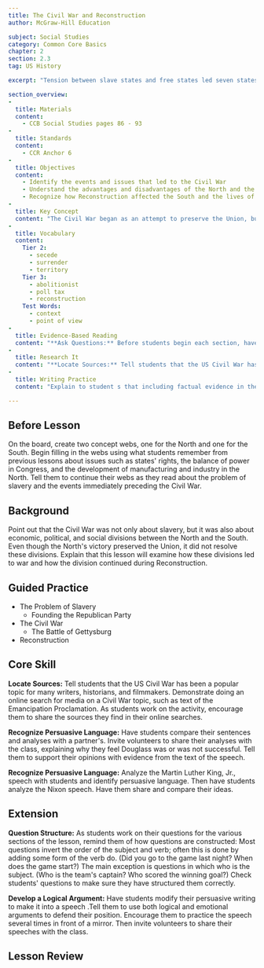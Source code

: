 ```yaml
---
title: The Civil War and Reconstruction
author: McGraw-Hill Education

subject: Social Studies
category: Common Core Basics
chapter: 2
section: 2.3
tag: US History

excerpt: "Tension between slave states and free states led seven states to break away from the Union and form the Confederate States of America. The Civil War was fought to keep the United States whole. Eventually the war resulted in the end of slavery. After the war, the Reconstruction effort tried to rebuild what had been destroyed."

section_overview:
-
  title: Materials
  content:
    - CCB Social Studies pages 86 - 93
-
  title: Standards
  content:
    - CCR Anchor 6
-
  title: Objectives
  content:
    - Identify the events and issues that led to the Civil War
    - Understand the advantages and disadvantages of the North and the South during the Civil War
    - Recognize how Reconstruction affected the South and the lives of newly freed African Americans
-
  title: Key Concept
  content: "The Civil War began as an attempt to preserve the Union, but it ended with the abolition of slavery in the United States."
-
  title: Vocabulary
  content:
    Tier 2:
      - secede
      - surrender
      - territory
    Tier 3:
      - abolitionist
      - poll tax
      - reconstruction
    Test Words:
      - context
      - point of view
-
  title: Evidence-Based Reading
  content: "**Ask Questions:** Before students begin each section, have them read the heading and write a specific question they think the section will answer. After they have read the lesson, have them trade their questions with a partner and answer each other's questions. You may want to create questions as a class activity for the first section. (Possible questions: Why didn't most of the North use slave labor? As the country grew, did new states and territories want to have slavery? How did the Union stay together with such a big difference of opinion?)"
-
  title: Research It
  content: "**Locate Sources:** Tell students that the US Civil War has been a popular topic for many writers, historians, and filmmakers. Demonstrate doing an online search for media on a Civil War topic, such as text of the Emancipation Proclamation. As students work on the activity, encourage them to share the sources they find in their online searches."
-
  title: Writing Practice
  content: "Explain to student s that including factual evidence in their persuasive paragraphs strengthens their argument. Encourage them to use online or other resources to find facts that support their point of view."

---
```

## Before Lesson

On the board, create two concept webs, one for the North and one for the South. Begin filling in the webs using what students remember from previous lessons about issues such as states' rights, the balance of power in Congress, and the development of manufacturing and industry in the North. Tell them to continue their webs as they read about the problem of slavery and the events immediately preceding the Civil War.

## Background

Point out that the Civil War was not only about slavery, but it was also about economic, political, and social divisions between the North and the South. Even though the North's victory preserved the Union, it did not resolve these divisions. Explain that this lesson will examine how these divisions led to war and how the division continued during Reconstruction.

## Guided Practice

- The Problem of Slavery
  - Founding the Republican Party
- The Civil War
  - The Battle of Gettysburg
- Reconstruction

## Core Skill

**Locate Sources:** Tell students that the US Civil War has been a popular topic for many writers, historians, and filmmakers. Demonstrate doing an online search for media on a Civil War topic, such as text of the Emancipation Proclamation. As students work on the activity, encourage them to share the sources they find in their online searches.

**Recognize Persuasive Language:** Have students compare their sentences and analyses with a partner's. Invite volunteers to share their analyses with the class, explaining why they feel Douglass was or was not successful. Tell them to support their opinions with evidence from the text of the speech.

**Recognize Persuasive Language:** Analyze the Martin Luther King, Jr., speech with students and identify persuasive language. Then have students analyze the Nixon speech. Have them share and compare their ideas.

## Extension

**Question Structure:** As students work on their questions for the various sections of the lesson, remind them of how questions are constructed: Most questions invert the order of the subject and verb; often this is done by adding some form of the verb do. (Did you go to the game last night? When does the game start?) The main exception is questions in which who is the subject. (Who is the team's captain? Who scored the winning goal?) Check students' questions to make sure they have structured them correctly.

**Develop a Logical Argument:** Have students modify their persuasive writing to make it into a speech .Tell them to use both logical and emotional arguments to defend their position. Encourage them to practice the speech several times in front of a mirror. Then invite volunteers to share their speeches with the class.

## Lesson Review
